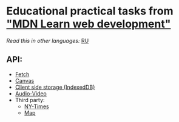 # Educational practical tasks from ["MDN Learn web development"](https://developer.mozilla.org/en-US/docs/Learn)

*Read this in other languages:* [RU](https://github.com/MelnikovAleksei/russian-travel/blob/master/README.md) 

## API: 
  * [Fetch](https://melnikovaleksei.github.io/api-study-tasks/canStore/index.html) 
  * [Canvas](https://melnikovaleksei.github.io/api-study-tasks/drawing-graphics/canvas/2_canvas_drawApp/2_canvas_drawApp.html)
  * [Client side storage (IndexedDB)](https://melnikovaleksei.github.io/api-study-tasks/client-side_storage/indexedDB/indexedDB-notes-demo/)
  * [Audio-Video](https://melnikovaleksei.github.io/api-study-tasks/audio-video/index.html)
  * Third party: 
    * [NY-Times](https://melnikovaleksei.github.io/api-study-tasks/thirdPartyApi/ny-times-api/index.html) 
    * [Map](https://melnikovaleksei.github.io/api-study-tasks/thirdPartyApi/map/index.html)
